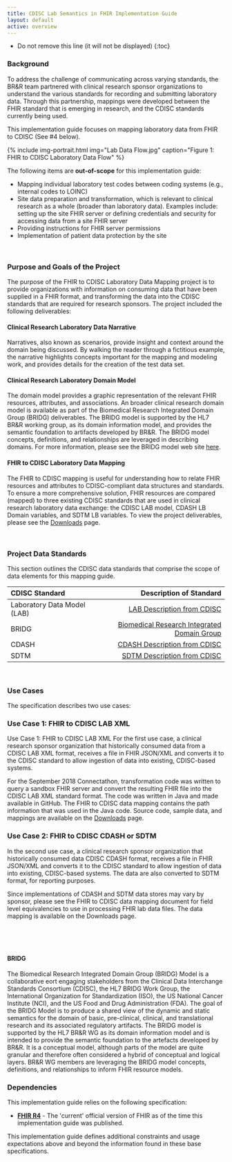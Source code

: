 ```yaml
---
title: CDISC Lab Semantics in FHIR Implementation Guide
layout: default
active: overview
---
```


<!-- TOC  the css styling for this is \pages\assets\css\project.css under 'markdown-toc'-->

* Do not remove this line (it will not be displayed)
{:toc}


<!-- end TOC -->

###  Background
To address the challenge of communicating across varying standards, the BR&R team partnered with clinical research sponsor organizations to understand the various standards for recording and submitting laboratory data.  Through this partnership, mappings were developed between the FHIR standard that is emerging in research, and the CDISC standards currently being used.

This implementation guide focuses on mapping laboratory data from FHIR to CDISC (See #4 below).

{% include img-portrait.html img="Lab Data Flow.jpg" caption="Figure 1: FHIR to CDISC Laboratory Data Flow" %}

The following items are **out-of-scope** for this implementation guide:
* Mapping individual laboratory test codes between coding systems (e.g., internal codes to LOINC) 
* Site data preparation and transformation, which is relevant to clinical research as a whole (broader than laboratory data).  Examples include: setting up the site FHIR server or defining credentials and security for accessing data from a site FHIR server
* Providing instructions for FHIR server permissions
* Implementation of patient data protection by the site

<br />

###  Purpose and Goals of the Project

The purpose of the FHIR to CDISC Laboratory Data Mapping project is to provide organizations with information on consuming data that have been supplied in a FHIR format, and transforming the data into the CDISC standards that are required for research sponsors. The project included the following deliverables:


#### Clinical Research Laboratory Data Narrative
Narratives, also known as scenarios, provide insight and context around the domain being discussed. By walking the reader through a fictitious example, the narrative highlights concepts important for the mapping and modeling work, and provides details for the creation of the test data set.

#### Clinical Research Laboratory Domain Model
The domain model provides a graphic representation of the relevant FHIR resources, attributes, and associations.  An broader clinical research domain model is available as part of the Biomedical Research Integrated Domain Group (BRIDG) deliverables.  The BRIDG model is supported by the HL7 BR&R working group, as its domain information model, and provides the semantic foundation to artifacts developed by BR&R.  The BRIDG model concepts, definitions, and relationships are leveraged in describing domains.  For more information, please see the BRIDG model web site [here](https://bridgmodel.nci.nih.gov/).

#### FHIR to CDISC Laboratory Data Mapping
The FHIR to CDISC mapping is useful for understanding how to relate FHIR resources and attributes to CDISC-compliant data structures and standards. To ensure a more comprehensive solution, FHIR resources are compared (mapped) to three existing CDISC standards that are used in clinical research laboratory data exchange: the CDISC LAB model, CDASH LB Domain variables, and SDTM LB variables.
To view the project deliverables, please see the [Downloads](downloads.html) page. 

<br />

### Project Data Standards

This section outlines the CDISC data standards that comprise the scope of data elements for this mapping guide.

| CDISC Standard  | Description of Standard |
:----------------|-------------------------------------------------------------:|
| Laboratory Data Model (LAB) | [LAB Description from CDISC](https://www.cdisc.org/standards/data-exchange/lab) |
| BRIDG | [Biomedical Research Integrated Domain Group](https://bridgmodel.nci.nih.gov/) |
| CDASH | [CDASH Description from CDISC](https://www.cdisc.org/standards/foundational/cdash) |
| SDTM | [SDTM Description from CDISC](https://www.cdisc.org/standards/foundational/sdtm) |

<br />

### Use Cases

The specification describes two use cases:

### Use Case 1: FHIR to CDISC LAB XML

Use Case 1: FHIR to CDISC LAB XML
For the first use case, a clinical research sponsor organization that historically consumed data from a CDISC LAB XML format, receives a file in FHIR JSON/XML and converts it to the CDISC standard to allow ingestion of data into existing, CDISC-based systems. 

For the September 2018 Connectathon, transformation code was written to query a sandbox FHIR server and convert the resulting FHIR file into the CDISC LAB XML standard format. The code was written in Java and made available in GitHub. The FHIR to CDISC data mapping contains the path information that was used in the Java code. Source code, sample data, and mappings are available on the [Downloads](downloads.html) page.

### Use Case 2: FHIR to CDISC CDASH or SDTM

In the second use case, a clinical research sponsor organization that historically consumed data CDISC CDASH format, receives a file in FHIR JSON/XML and converts it to the CDISC standard to allow ingestion of data into existing, CDISC-based systems.  The data are also converted to SDTM format, for reporting purposes. 

Since implementations of CDASH and SDTM data stores may vary by sponsor, please see the FHIR to CDISC data mapping document for field level equivalencies to use in processing FHIR lab data files. The data mapping is available on the Downloads page.

<p>&nbsp;</p>
<br />

#### BRIDG
The Biomedical Research Integrated Domain Group (BRIDG) Model is a collaborative eort engaging stakeholders from the Clinical Data Interchange Standards Consortium (CDISC), the HL7 BRIDG Work Group, the International Organization for Standardization (ISO), the US National Cancer Institute (NCI), and the US Food and Drug Administration (FDA). The goal of the BRIDG Model is to produce a shared view of the dynamic and static semantics for the domain of basic, pre-clinical, clinical, and translational research and its associated regulatory artifacts. The BRIDG model is supported by the HL7 BR&R WG as its domain information model and is intended to provide the semantic foundation to the artefacts developed by BR&R. It is a conceptual model, although parts of the model are quite granular and therefore often considered a hybrid of conceptual and logical layers. BR&R WG members are leveraging the BRIDG model concepts, definitions, and relationships to inform FHIR resource models.

### Dependencies
This implementation guide relies on the following specification:
* **[FHIR R4]({{site.data.fhir.path}})** - The 'current' official version of FHIR as of the time this implementation guide was published.  

This implementation guide defines additional constraints and usage expectations above and beyond the information found in these base specifications.

<br/>

